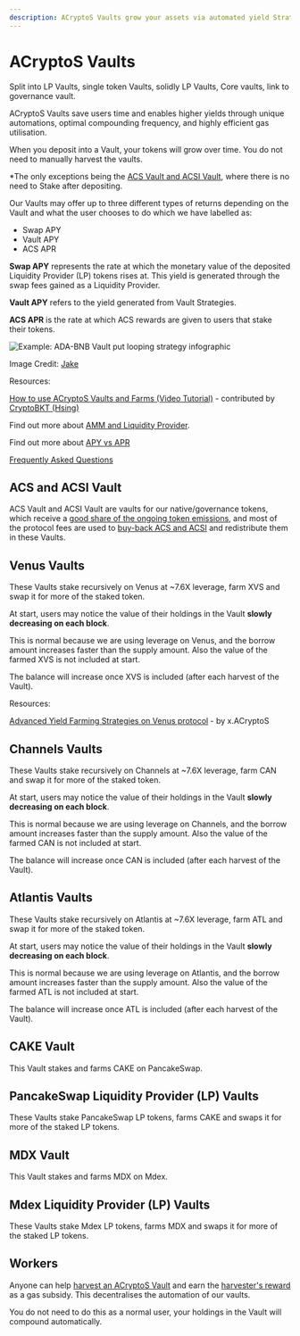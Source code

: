 ```yaml
---
description: ACryptoS Vaults grow your assets via automated yield Strategies.
---
```


# ACryptoS Vaults

Split into LP Vaults, single token Vaults, solidly LP Vaults, Core vaults, link to governance vault.

ACryptoS Vaults save users time and enables higher yields through unique automations, optimal compounding frequency, and highly efficient gas utilisation.

When you deposit into a Vault, your tokens will grow over time. You do not need to manually harvest the vaults.


\*The only exceptions being the [ACS Vault and ACSI Vault](./#acs-and-acsi-vault), where there is no need to Stake after depositing.

Our Vaults may offer up to three different types of returns depending on the Vault and what the user chooses to do which we have labelled as:

* Swap APY
* Vault APY
* ACS APR

**Swap APY** represents the rate at which the monetary value of the deposited Liquidity Provider (LP) tokens rises at. This yield is generated through the swap fees gained as a Liquidity Provider.

**Vault APY** refers to the yield generated from Vault Strategies.

**ACS APR** is the rate at which ACS rewards are given to users that stake their tokens.

![Example: ADA-BNB Vault](https://user-images.githubusercontent.com/80501310/112007522-ae752980-8b5f-11eb-981b-cf9d15ff9632.png) put looping strategy infographic

Image Credit: [Jake](https://t.me/manxsir)

Resources:

[How to use ACryptoS Vaults and Farms (Video Tutorial)](https://www.youtube.com/watch?v=DBiA7-CY4PE) - contributed by [CryptoBKT (Hsing)](https://t.me/cryptoBKT)

Find out more about [AMM and Liquidity Provider](https://academy.binance.com/en/articles/what-is-an-automated-market-maker-amm).

Find out more about [APY vs APR](https://academy.binance.com/en/ask/questions/apy-and-apr)

[Frequently Asked Questions](../faq.md)

## ACS and ACSI Vault

ACS Vault and ACSI Vault are vaults for our native/governance tokens, which receive a [good share of the ongoing token emissions](https://github.com/acryptos/docs.acryptos.com/tree/edd9ea1959f1aebf3d024bb639cd5dec4dd46b81/feed.md), and most of the protocol fees are used to [buy-back ACS and ACSI](https://www.reddit.com/r/ACryptoS/comments/kth0v2/valuing\_users\_commitment\_buyback\_instead\_of\_burn/) and redistribute them in these Vaults.

## Venus Vaults

These Vaults stake recursively on Venus at \~7.6X leverage, farm XVS and swap it for more of the staked token.

At start, users may notice the value of their holdings in the Vault **slowly decreasing on each block**.

This is normal because we are using leverage on Venus, and the borrow amount increases faster than the supply amount. Also the value of the farmed XVS is not included at start.

The balance will increase once XVS is included (after each harvest of the Vault).

Resources:

[Advanced Yield Farming Strategies on Venus protocol](https://medium.com/acryptos/advanced-yield-farming-strategies-on-venus-protocol-46a4044573fc) - by x.ACryptoS

## Channels Vaults

These Vaults stake recursively on Channels at \~7.6X leverage, farm CAN and swap it for more of the staked token.

At start, users may notice the value of their holdings in the Vault **slowly decreasing on each block**.

This is normal because we are using leverage on Channels, and the borrow amount increases faster than the supply amount. Also the value of the farmed CAN is not included at start.

The balance will increase once CAN is included (after each harvest of the Vault).

## Atlantis Vaults

These Vaults stake recursively on Atlantis at \~7.6X leverage, farm ATL and swap it for more of the staked token.

At start, users may notice the value of their holdings in the Vault **slowly decreasing on each block**.

This is normal because we are using leverage on Atlantis, and the borrow amount increases faster than the supply amount. Also the value of the farmed ATL is not included at start.

The balance will increase once ATL is included (after each harvest of the Vault).

## CAKE Vault

This Vault stakes and farms CAKE on PancakeSwap.

## PancakeSwap Liquidity Provider (LP) Vaults

These Vaults stake PancakeSwap LP tokens, farms CAKE and swaps it for more of the staked LP tokens.

## MDX Vault

This Vault stakes and farms MDX on Mdex.

## Mdex Liquidity Provider (LP) Vaults

These Vaults stake Mdex LP tokens, farms MDX and swaps it for more of the staked LP tokens.

## Workers

Anyone can help [harvest an ACryptoS Vault](https://app.acryptos.com/worker/) and earn the [harvester's reward](../fees.md#all-vaults) as a gas subsidy. This decentralises the automation of our vaults.

You do not need to do this as a normal user, your holdings in the Vault will compound automatically.
